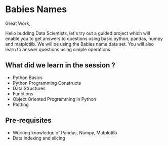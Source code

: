 # Babies Names
Great Work,

Hello budding Data Scientists, let's try out a guided project which will enable you to get answers to questions using basic python, pandas, numpy and matplotlib. We will be using the Babies name data set.  You will also learn to answer questions using simple operations. 


## What did we learn in the session ?
- Python Basics
- Python Programming Constructs
- Data Structures
- Functions
- Object Oriented Programming in Python
- Plotting 


## Pre-requisites
- Working knowledge of Pandas, Numpy, Matplotlib
- Data indexing and slicing

